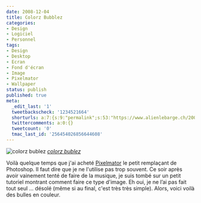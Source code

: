 ```yaml
---
date: 2008-12-04
title: Colorz Bubblez
categories:
- Design
- Logiciel
- Personnel
tags:
- Design
- Desktop
- Ecran
- Fond d'écran
- Image
- Pixelmator
- Wallpaper
status: publish
published: true
meta:
  _edit_last: '1'
  tweetbackscheck: '1234521664'
  shorturls: a:7:{s:9:"permalink";s:53:"https://www.alienlebarge.ch/2008/12/04/colorz-bubblez/";s:7:"tinyurl";s:25:"https://tinyurl.com/btejsv";s:4:"isgd";s:17:"https://is.gd/ik05";s:5:"bitly";s:18:"https://bit.ly/761p";s:5:"snipr";s:22:"https://snipr.com/b9u5t";s:5:"snurl";s:22:"https://snurl.com/b9u5t";s:7:"snipurl";s:24:"https://snipurl.com/b9u5t";}
  twittercomments: a:0:{}
  tweetcount: '0'
  tmac_last_id: '256454026856644608'
---
```

<img src="https://farm4.static.flickr.com/3273/3082298657_cc57d26d85.jpg" alt="colorz bublez" />
<em><a title="photo sharing" href="https://www.flickr.com/photos/alienlebarge/3082298657/">colorz bublez</a></em>

Voilà quelque temps que j'ai acheté <a title="Le site de Pixelmator" href="https://www.pixelmator.com/">Pixelmator</a> le petit remplaçant de Photoshop. Il faut dire que je ne l'utilise pas trop souvent. Ce soir après avoir vainement tenté de faire de la musique, je suis tombé sur un petit tutoriel montrant comment faire ce type d'image. Eh oui, je ne l’ai pas fait tout seul ... désolé (même si au final, c'est très très simple). Alors, voici voilà des bulles en couleur.
